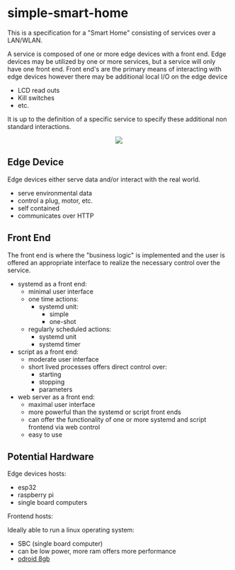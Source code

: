 # simple-smart-home

This is a specification for a "Smart Home" consisting of services over a LAN/WLAN.

A service is composed of one or more edge devices with a front end.
Edge devices may be utilized by one or more services, but a service will only have one front end.
Front end's are the primary means of interacting with edge devices however there may be additional local I/O on the edge device

- LCD read outs
- Kill switches
- etc.

It is up to the definition of a specific service to specify these additional non standard interactions.

<p align="center">
	<img src=https://imgur.com/EJC8GPN.png />
</p>

## Edge Device

Edge devices either serve data and/or interact with the real world.
- serve environmental data
- control a plug, motor, etc.
- self contained
- communicates over HTTP

## Front End

The front end is where the "business logic" is implemented and the user is offered an appropriate interface to realize the necessary control over the service.

- systemd as a front end:
	- minimal user interface 
	- one time actions:
		- systemd unit:
			- simple 
			- one-shot
	- regularly scheduled actions:
		- systemd unit
		- systemd timer
- script as a front end:
	- moderate user interface 
	- short lived processes offers direct control over:
		- starting
		- stopping
		- parameters
- web server as a front end:
	- maximal user interface 
	- more powerful than the systemd or script front ends
	- can offer the functionality of one or more systemd and script frontend via web control
	- easy to use

## Potential Hardware

Edge devices hosts:
- esp32
- raspberry pi
- single board computers

Frontend hosts:

Ideally able to run a linux operating system:
- SBC (single board computer)
- can be low power, more ram offers more performance
- [odroid 8gb](https://www.ebay.com/itm/284762094624?hash=item424d24bc20:g:BggAAOSwbThiVYQs&amdata=enc%3AAQAHAAAAoFrsWC4UKDlvy8McvwkGCw8OHlPJtWY%2BdDBvkkHftCG0VkjF3t6GZMMmzJfUhCtu8As8I1bSMKH1ycog8eRaPke6gJZy5rAgLf5rOBW0Luy4OIArb%2FqjcmiTIPbITeNq2ikKgfLwsPD1926bplJuCehq1SFvmtfE2GDZNDAEugPymHm%2BOr%2FzvFvRLhSYEoRLZwZ4xw697a8qKZZC4ZstEF4%3D%7Ctkp%3ABk9SR9yXtZnlYA)

